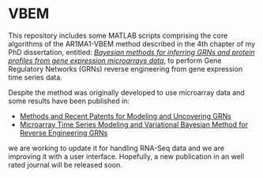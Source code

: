 VBEM
====

This repository includes some MATLAB scripts comprising the core algorithms of the AR1MA1-VBEM method described in the 4th chapter of my PhD dissertation, entitled: *[Bayesian methods for inferring GRNs and protein profiles from gene expression microarrays data](http://www.ugr.es/~mscastillo)*, to perform Gene Regulatory Networks (GRNs) reverse engineering from gene expression time series data.

Despite the method was originally developed to use microarray data and some results have been published in:

* [Methods and Recent Patents for Modeling and Uncovering GRNs](http://dx.doi.org/10.2174/2210686311202020088)
* [Microarray Time Series Modeling and Variational Bayesian Method for Reverse Engineering GRNs](http://link.springer.com/chapter/10.1007%2F978-3-319-11629-7_10)

we are working to update it for handling RNA-Seq data and we are improving it with a user interface. Hopefully, a new publication in an well rated journal will be released soon.
